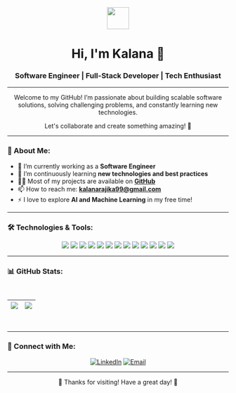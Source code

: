 <div align="center">
  <img src="https://user-images.githubusercontent.com/84805141/194676984-3914a1aa-3e61-4353-833e-f582b7084f88.gif" width="50px">
  <h1>Hi, I'm Kalana 👋</h1>
  <h3>Software Engineer | Full-Stack Developer | Tech Enthusiast</h3>
</div>

---

<div align="center">
  <p>Welcome to my GitHub! I’m passionate about building scalable software solutions, solving challenging problems, and constantly learning new technologies. </p>
  <p>Let's collaborate and create something amazing! 🚀</p>
</div>

---

### 💼 About Me:
- 🔭 I’m currently working as a **Software Engineer**
- 🌱 I’m continuously learning **new technologies and best practices**
- 👨‍💻 Most of my projects are available on **[GitHub](https://github.com/Kalana99)**
- 📫 How to reach me: **[kalanarajika99@gmail.com](mailto:kalanarajika99@gmail.com)**
- ⚡ I love to explore **AI and Machine Learning** in my free time!

---

### 🛠️ Technologies & Tools:

<div align="center">
  <img src="https://img.shields.io/badge/-Python-000?style=for-the-badge&logo=python&logoColor=345beb">
  <img src="https://img.shields.io/badge/-JavaScript-000?style=for-the-badge&logo=javascript&logoColor=F7DF1E">
  <img src="https://img.shields.io/badge/-C%23-000?style=for-the-badge&logo=c-sharp&logoColor=239120">
  <img src="https://img.shields.io/badge/-Java-000?style=for-the-badge&logo=java&logoColor=007396">
  <img src="https://img.shields.io/badge/-React-000?style=for-the-badge&logo=react&logoColor=61DAFB">
  <img src="https://img.shields.io/badge/-Node.js-000?style=for-the-badge&logo=node.js&logoColor=339933">
  <img src="https://img.shields.io/badge/-Express.js-000?style=for-the-badge&logo=express&logoColor=FFFFFF">
  <img src="https://img.shields.io/badge/-Django-000?style=for-the-badge&logo=django&logoColor=092E20">
  <img src="https://img.shields.io/badge/-.NET-000?style=for-the-badge&logo=dotnet&logoColor=512BD4">
  <img src="https://img.shields.io/badge/-OpenAI-000?style=for-the-badge&logo=openai&logoColor=412991">
  <img src="https://img.shields.io/badge/-MySQL-000?style=for-the-badge&logo=mysql&logoColor=4479A1">
  <img src="https://img.shields.io/badge/-PostgreSQL-000?style=for-the-badge&logo=postgresql&logoColor=336791">
  <img src="https://img.shields.io/badge/-MongoDB-000?style=for-the-badge&logo=mongodb&logoColor=47A248">
  <!-- <img src="https://img.shields.io/badge/-AWS-000?style=for-the-badge&logo=amazon-aws&logoColor=FF9900">
  <img src="https://img.shields.io/badge/-Docker-000?style=for-the-badge&logo=docker&logoColor=2496ED">
  <img src="https://img.shields.io/badge/-Kubernetes-000?style=for-the-badge&logo=kubernetes&logoColor=326CE5"> -->
</div>

---

### 📊 GitHub Stats:

<br>

<div align="center">

  | <a href="https://github.com/Kalana99/github-readme-stats"><img align="center" src="https://github-readme-stats.vercel.app/api/top-langs/?username=Kalana99&exclude_repo=pintos-User-programs,pintos-Thread-lab&layout=compact&title_color=7A7ADB&icon_color=2234AE&text_color=D3D3D3&bg_color=0,000000,130F40&card_width=350" /></a> | <img align="center" src="https://github-readme-stats.vercel.app/api?username=kalana99&show_icons=true&theme=tokyonight" /> |
  | ------------- | ------------- |

</div>

<br>

---

### 🔗 Connect with Me:

<div align="center">
  <a href="https://www.linkedin.com/in/kalana-rubasinghe-80a259211/"><img src="https://img.shields.io/badge/-LinkedIn-0077B5?style=for-the-badge&logo=linkedin&logoColor=white" alt="LinkedIn"></a>
  <a href="mailto:kalanarajika99@gmail.com"><img src="https://img.shields.io/badge/-Email-D14836?style=for-the-badge&logo=gmail&logoColor=white" alt="Email"></a>
  <!-- <a href="https://twitter.com/kalana99"><img src="https://img.shields.io/badge/-Twitter-1DA1F2?style=for-the-badge&logo=twitter&logoColor=white" alt="Twitter"></a> -->
</div>

---

<div align="center">
  <p>🌟 Thanks for visiting! Have a great day! 🌟</p>
</div>
